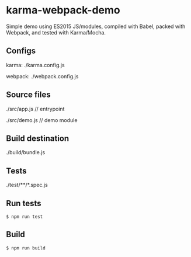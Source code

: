 
# karma-webpack-demo

Simple demo using ES2015 JS/modules, compiled with Babel,
packed with Webpack, and tested with Karma/Mocha.

## Configs

karma:  ./karma.config.js

webpack: ./webpack.config.js

## Source files

./src/app.js // entrypoint

./src/demo.js // demo module

## Build destination

./build/bundle.js

## Tests

./test/**/*.spec.js

## Run tests

```
$ npm run test
```

## Build

```
$ npm run build
```


